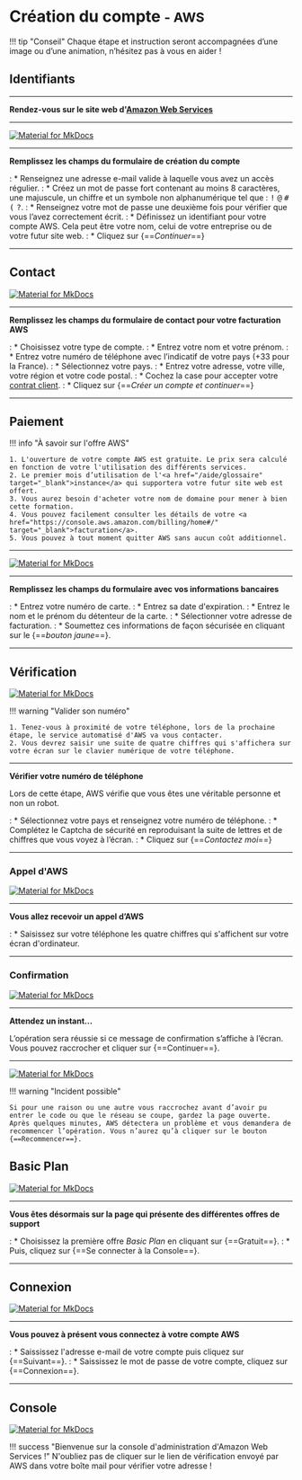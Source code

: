 # Création du compte <small>- AWS</small>

!!! tip "Conseil"
    Chaque étape et instruction seront accompagnées d’une image ou d’une animation, n’hésitez pas à vous en aider !

## Identifiants

***

**Rendez-vous sur le site web d'<a href="https://portal.aws.amazon.com/billing/signup#/start" target="_blank">Amazon Web Services</a>**

***

[![Material for MkDocs](assets/images/aws/inscription/1.gif)](assets/images/aws/inscription/1.gif)

***

**Remplissez les champs du formulaire de création du compte**

:    * Renseignez une adresse e-mail valide à laquelle vous avez un accès régulier.
:    * Créez un mot de passe fort contenant au moins 8 caractères, une majuscule, un chiffre et un symbole non alphanumérique tel que : <kbd>!</kbd> <kbd>@</kbd> <kbd>#</kbd> <kbd>(</kbd> <kbd>?</kbd>.
:    * Renseignez votre mot de passe une deuxième fois pour vérifier que vous l’avez correctement écrit.
:    * Définissez un identifiant pour votre compte AWS. Cela peut être votre nom, celui de votre entreprise ou de votre futur site web.
:    * Cliquez sur {==*Continuer*==}

***

## Contact

[![Material for MkDocs](assets/images/aws/inscription/2.gif)](assets/images/aws/inscription/2.gif)

***

**Remplissez les champs du formulaire de contact pour votre facturation AWS**

:    * Choisissez votre type de compte.
:    * Entrez votre nom et votre prénom.
:    * Entrez votre numéro de téléphone avec l’indicatif de votre pays (+33 pour la France).
:    * Sélectionnez votre pays.
:    * Entrez votre adresse, votre ville, votre région et votre code postal.
:    * Cochez la case pour accepter votre <a href="https://aws.amazon.com/fr/agreement/" target="_blank">contrat client</a>.
:    * Cliquez sur {==*Créer un compte et continuer*==}

***

## Paiement


!!! info "À savoir sur l'offre AWS"

    1. L'ouverture de votre compte AWS est gratuite. Le prix sera calculé en fonction de votre l'utilisation des différents services.
    2. Le premier mois d’utilisation de l'<a href="/aide/glossaire" target="_blank">instance</a> qui supportera votre futur site web est offert.
    3. Vous aurez besoin d'acheter votre nom de domaine pour mener à bien cette formation.
    4. Vous pouvez facilement consulter les détails de votre <a href="https://console.aws.amazon.com/billing/home#/" target="_blank">facturation</a>.
    5. Vous pouvez à tout moment quitter AWS sans aucun coût additionnel.

***

[![Material for MkDocs](assets/images/aws/inscription/3.gif)](assets/images/aws/inscription/3.gif)

***

**Remplissez les champs du formulaire avec vos informations bancaires**

:    * Entrez votre numéro de carte.
:    * Entrez sa date d'expiration.
:    * Entrez le nom et le prénom du détenteur de la carte.
:    * Sélectionner votre adresse de facturation.
:    * Soumettez ces informations de façon sécurisée en cliquant sur le {==*bouton jaune*==}.

***

## Vérification

[![Material for MkDocs](assets/images/aws/inscription/4.gif)](assets/images/aws/inscription/4.gif)

!!! warning "Valider son numéro"

    1. Tenez-vous à proximité de votre téléphone, lors de la prochaine étape, le service automatisé d'AWS va vous contacter.
    2. Vous devrez saisir une suite de quatre chiffres qui s'affichera sur votre écran sur le clavier numérique de votre téléphone.

***

**Vérifier votre numéro de téléphone**

Lors de cette étape, AWS vérifie que vous êtes une véritable personne et non un robot.

:    * Sélectionnez votre pays et renseignez votre numéro de téléphone.
:    * Complétez le Captcha de sécurité en reproduisant la suite de lettres et de chiffres que vous voyez à l’écran.
:    * Cliquez sur {==*Contactez moi*==}

***

### Appel d'AWS

[![Material for MkDocs](assets/images/aws/inscription/5.gif)](assets/images/aws/inscription/5.gif)

***

**Vous allez recevoir un appel d’AWS**

:    * Saisissez sur votre téléphone les quatre chiffres qui s'affichent sur votre écran d'ordinateur.

***

### Confirmation

[![Material for MkDocs](assets/images/aws/inscription/6.gif)](assets/images/aws/inscription/6.gif)

***

**Attendez un instant...**

L’opération sera réussie si ce message de confirmation s’affiche à l’écran.<br>
Vous pouvez raccrocher et cliquer sur {==Continuer==}.

***

[![Material for MkDocs](assets/images/aws/inscription/7.png)](assets/images/aws/inscription/7.png)

!!! warning "Incident possible"

    Si pour une raison ou une autre vous raccrochez avant d’avoir pu entrer le code ou que le réseau se coupe, gardez la page ouverte. Après quelques minutes, AWS détectera un problème et vous demandera de recommencer l’opération. Vous n’aurez qu’à cliquer sur le bouton {==Recommencer==}.

## Basic Plan

[![Material for MkDocs](assets/images/aws/inscription/8.gif)](assets/images/aws/inscription/8.gif)

***

**Vous êtes désormais sur la page qui présente des différentes offres de support**

:    * Choisissez la première offre *Basic Plan* en cliquant sur {==Gratuit==}.
:    * Puis, cliquez sur {==Se connecter à la Console==}.

***

## Connexion

[![Material for MkDocs](assets/images/aws/inscription/9.gif)](assets/images/aws/inscription/9.gif)

***

**Vous pouvez à présent vous connectez à votre compte AWS**

:    * Saississez l'adresse e-mail de votre compte puis cliquez sur {==Suivant==}.
:    * Saississez le mot de passe de votre compte, cliquez sur {==Connexion==}.

***

## Console

[![Material for MkDocs](assets/images/aws/inscription/10.png)](assets/images/aws/inscription/10.png)

!!! success "Bienvenue sur la console d'administration d'Amazon Web Services !"
    N'oubliez pas de cliquer sur le lien de vérification envoyé par AWS dans votre boîte mail pour vérifier votre adresse !
